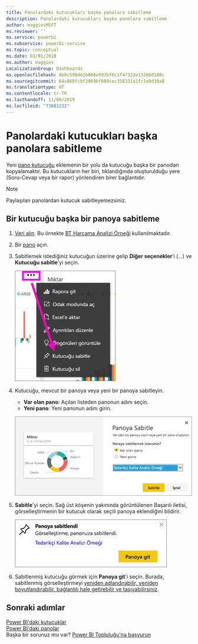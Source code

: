 ```yaml
---
title: Panolardaki kutucukları başka panolara sabitleme
description: Panolardaki kutucukları başka panolara sabitleme
author: maggiesMSFT
ms.reviewer: ''
ms.service: powerbi
ms.subservice: powerbi-service
ms.topic: conceptual
ms.date: 03/01/2018
ms.author: maggies
LocalizationGroup: Dashboards
ms.openlocfilehash: 8e0c598d02b808e997bf0c1f47322e132860100c
ms.sourcegitcommit: 64c860fcbf2969bf089cec358331a1fc1e0d39a8
ms.translationtype: HT
ms.contentlocale: tr-TR
ms.lasthandoff: 11/09/2019
ms.locfileid: "73881232"
---
```

# <a name="pin-a-tile-from-one-dashboard-to-another-dashboard"></a>Panolardaki kutucukları başka panolara sabitleme
Yeni [pano kutucuğu](consumer/end-user-tiles.md) eklemenin bir yolu da kutucuğu başka bir panodan kopyalamaktır. Bu kutucukların her biri, tıklandığında oluşturulduğu yere (Soru-Cevap veya bir rapor) yönlendiren birer bağlantıdır. 

> [!NOTE]
> Paylaşılan panolardan kutucuk sabitleyemezsiniz.

## <a name="pin-a-tile-to-another-dashboard"></a>Bir kutucuğu başka bir panoya sabitleme
1. [Veri alın](service-get-data.md). Bu örnekte [BT Harcama Analizi Örneği](sample-it-spend.md) kullanılmaktadır.
2. Bir [pano](consumer/end-user-dashboards.md) açın.
3. Sabitlemek istediğiniz kutucuğun üzerine gelip **Diğer seçenekler**’i (...) ve **Kutucuğu sabitle**’yi seçin.  
   
   ![üç nokta menüsü](media/service-pin-tile-to-another-dashboard/power-bi-pin-another-dash.png)
4. Kutucuğu, mevcut bir panoya veya yeni bir panoya sabitleyin. 
   
   * **Var olan pano**: Açılan listeden panonun adını seçin.
   * **Yeni pano**: Yeni panonun adını girin.
   
   ![Panoya Sabitle iletişim kutusu](media/service-pin-tile-to-another-dashboard/pbi_pintoanotherdash.png)
5. **Sabitle**'yi seçin.
   Sağ üst köşenin yakınında görüntülenen Başarılı iletisi, görselleştirmenin bir kutucuk olarak seçili panoya eklendiğini bildirir.
   
   ![Panoya sabitlendi penceresi](media/service-pin-tile-to-another-dashboard/power-bi-pin-success.png)
6. Sabitlenmiş kutucuğu görmek için **Panoya git**'i seçin. Burada, sabitlenmiş görselleştirmeyi [yeniden adlandırabilir, yeniden boyutlandırabilir, bağlantılı hale getirebilir ve taşıyabilirsiniz](service-dashboard-edit-tile.md).

## <a name="next-steps"></a>Sonraki adımlar
[Power BI'daki kutucuklar](consumer/end-user-tiles.md)  
[Power BI'daki panolar](consumer/end-user-dashboards.md)  
Başka bir sorunuz mu var? [Power BI Topluluğu'na başvurun](https://community.powerbi.com/)

